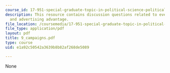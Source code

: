 ```yaml
---
course_id: 17-951-special-graduate-topic-in-political-science-political-behavior-fall-2005
description: This resource contains discussion questions related to events of campaigns
  and advertising advantage.
file_location: /coursemedia/17-951-special-graduate-topic-in-political-science-political-behavior-fall-2005/e1a92c50542a3639b8b82af268de5089_9_campaigns.pdf
file_type: application/pdf
layout: pdf
title: 9_campaigns.pdf
type: course
uid: e1a92c50542a3639b8b82af268de5089

---
```

None